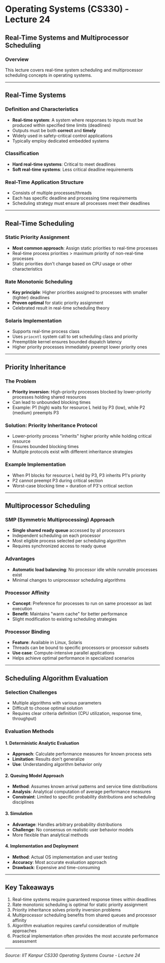 # Operating Systems (CS330) - Lecture 24
## Real-Time Systems and Multiprocessor Scheduling

### Overview
This lecture covers real-time system scheduling and multiprocessor scheduling concepts in operating systems.

---

## Real-Time Systems

### Definition and Characteristics
- **Real-time system**: A system where responses to inputs must be produced within specified time limits (deadlines)
- Outputs must be both **correct** and **timely**
- Widely used in safety-critical control applications
- Typically employ dedicated embedded systems

### Classification
- **Hard real-time systems**: Critical to meet deadlines
- **Soft real-time systems**: Less critical deadline requirements

### Real-Time Application Structure
- Consists of multiple processes/threads
- Each has specific deadline and processing time requirements
- Scheduling strategy must ensure all processes meet their deadlines

---

## Real-Time Scheduling

### Static Priority Assignment
- **Most common approach**: Assign static priorities to real-time processes
- Real-time process priorities > maximum priority of non-real-time processes
- Static priorities don't change based on CPU usage or other characteristics

### Rate Monotonic Scheduling
- **Key principle**: Higher priorities assigned to processes with smaller (tighter) deadlines
- **Proven optimal** for static priority assignment
- Celebrated result in real-time scheduling theory

### Solaris Implementation
- Supports real-time process class
- Uses `priocntl` system call to set scheduling class and priority
- Preemptible kernel ensures bounded dispatch latency
- Higher priority processes immediately preempt lower priority ones

---

## Priority Inheritance

### The Problem
- **Priority inversion**: High-priority processes blocked by lower-priority processes holding shared resources
- Can lead to unbounded blocking times
- Example: P1 (high) waits for resource L held by P3 (low), while P2 (medium) preempts P3

### Solution: Priority Inheritance Protocol
- Lower-priority process "inherits" higher priority while holding critical resource
- Ensures bounded blocking times
- Multiple protocols exist with different inheritance strategies

### Example Implementation
- When P1 blocks for resource L held by P3, P3 inherits P1's priority
- P2 cannot preempt P3 during critical section
- Worst-case blocking time = duration of P3's critical section

---

## Multiprocessor Scheduling

### SMP (Symmetric Multiprocessing) Approach
- **Single shared ready queue** accessed by all processors
- Independent scheduling on each processor
- Most eligible process selected per scheduling algorithm
- Requires synchronized access to ready queue

### Advantages
- **Automatic load balancing**: No processor idle while runnable processes exist
- Minimal changes to uniprocessor scheduling algorithms

### Processor Affinity
- **Concept**: Preference for processes to run on same processor as last execution
- **Benefit**: Maintains "warm cache" for better performance
- Slight modification to existing scheduling strategies

### Processor Binding
- **Feature**: Available in Linux, Solaris
- Threads can be bound to specific processors or processor subsets
- **Use case**: Compute-intensive parallel applications
- Helps achieve optimal performance in specialized scenarios

---

## Scheduling Algorithm Evaluation

### Selection Challenges
- Multiple algorithms with various parameters
- Difficult to choose optimal solution
- Requires clear criteria definition (CPU utilization, response time, throughput)

### Evaluation Methods

#### 1. Deterministic Analytic Evaluation
- **Approach**: Calculate performance measures for known process sets
- **Limitation**: Results don't generalize
- **Use**: Understanding algorithm behavior only

#### 2. Queuing Model Approach
- **Method**: Assumes known arrival patterns and service time distributions
- **Analysis**: Analytical computation of average performance measures
- **Constraint**: Limited to specific probability distributions and scheduling disciplines

#### 3. Simulation
- **Advantage**: Handles arbitrary probability distributions
- **Challenge**: No consensus on realistic user behavior models
- More flexible than analytical methods

#### 4. Implementation and Deployment
- **Method**: Actual OS implementation and user testing
- **Accuracy**: Most accurate evaluation approach
- **Drawback**: Expensive and time-consuming

---

## Key Takeaways

1. Real-time systems require guaranteed response times within deadlines
2. Rate monotonic scheduling is optimal for static priority assignment
3. Priority inheritance solves priority inversion problems
4. Multiprocessor scheduling benefits from shared queues and processor affinity
5. Algorithm evaluation requires careful consideration of multiple approaches
6. Practical implementation often provides the most accurate performance assessment

---

*Source: IIT Kanpur CS330 Operating Systems Course - Lecture 24*
